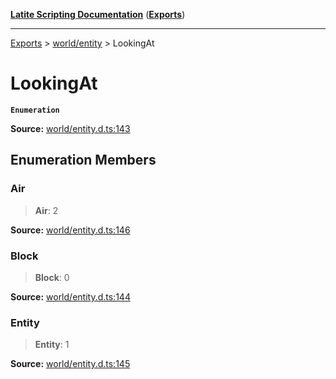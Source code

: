 [**Latite Scripting Documentation**](../../README.md) ([**Exports**](../../exports.md))

---

[Exports](../../exports.md) > [world/entity](../index.md) > LookingAt

# LookingAt

**`Enumeration`**

**Source:** [world/entity.d.ts:143](https://github.com/LatiteScripting/latitescripting.github.io/blob/a4de419/definitions/world/entity.d.ts#L143)

## Enumeration Members

### Air

> **Air**: 2

**Source:** [world/entity.d.ts:146](https://github.com/LatiteScripting/latitescripting.github.io/blob/a4de419/definitions/world/entity.d.ts#L146)

### Block

> **Block**: 0

**Source:** [world/entity.d.ts:144](https://github.com/LatiteScripting/latitescripting.github.io/blob/a4de419/definitions/world/entity.d.ts#L144)

### Entity

> **Entity**: 1

**Source:** [world/entity.d.ts:145](https://github.com/LatiteScripting/latitescripting.github.io/blob/a4de419/definitions/world/entity.d.ts#L145)
